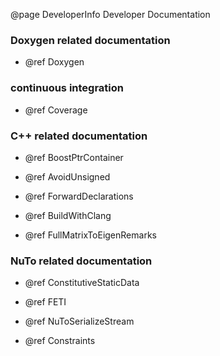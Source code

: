 @page DeveloperInfo Developer Documentation

### Doxygen related documentation

* @ref Doxygen

### continuous integration

* @ref Coverage

### C++ related documentation

* @ref BoostPtrContainer

* @ref AvoidUnsigned

* @ref ForwardDeclarations

* @ref BuildWithClang

* @ref FullMatrixToEigenRemarks

### NuTo related documentation

* @ref ConstitutiveStaticData

* @ref FETI

* @ref NuToSerializeStream

* @ref Constraints
